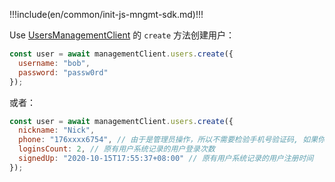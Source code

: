 !!!include(en/common/init-js-mngmt-sdk.md)!!!

Use [UsersManagementClient](/reference/sdk-for-node/management/UsersManagementClient.md) 的 `create` 方法创建用户：

```javascript
const user = await managementClient.users.create({
  username: "bob",
  password: "passw0rd"
});
```

或者：

```javascript
const user = await managementClient.users.create({
  nickname: "Nick",
  phone: "176xxxx6754", // 由于是管理员操作，所以不需要检验手机号验证码, 如果你需要检验，请Use   AuthenticationClient
  loginsCount: 2, // 原有用户系统记录的用户登录次数
  signedUp: "2020-10-15T17:55:37+08:00" // 原有用户系统记录的用户注册时间
});
```
